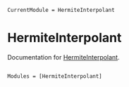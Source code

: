 ```@meta
CurrentModule = HermiteInterpolant
```

# HermiteInterpolant

Documentation for [HermiteInterpolant](https://github.com/kbarros/HermiteInterpolant.jl).

```@index
```

```@autodocs
Modules = [HermiteInterpolant]
```
